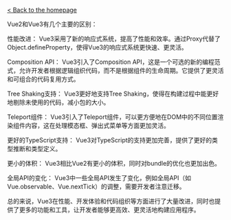 [< Back to the homepage](./README.md)

Vue2和Vue3有几个主要的区别：

性能改进： Vue3采用了新的响应式系统，提高了性能和效率。通过Proxy代替了Object.defineProperty，使得Vue3的响应式系统更快速、更灵活。

Composition API： Vue3引入了Composition API，这是一个可选的新的编程范式，允许开发者根据逻辑组织代码，而不是根据组件的生命周期。它提供了更灵活和可组合的代码复用方式。

Tree Shaking支持： Vue3更好地支持Tree Shaking，使得在构建过程中能更好地剔除未使用的代码，减小包的大小。

Teleport组件： Vue3引入了Teleport组件，可以更方便地在DOM中的不同位置渲染组件内容，这在处理模态框、弹出式菜单等方面更加灵活。

更好的TypeScript支持： Vue3对TypeScript的支持更加完善，提供了更好的类型推断和类型定义。

更小的体积： Vue3相比Vue2有更小的体积，同时对bundle的优化也更加出色。

全局API的变化： Vue3中一些全局API发生了变化，例如全局API（如Vue.observable、Vue.nextTick）的调整，需要开发者注意迁移。

总的来说，Vue3在性能、开发体验和代码组织等方面进行了大量改进，同时也提供了更多的功能和工具，让开发者能够更高效、更灵活地构建应用程序。